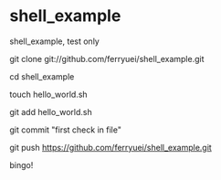 # shell_example
shell_example, test only

git clone git://github.com/ferryuei/shell_example.git 

cd shell_example

touch hello_world.sh

git add hello_world.sh

git commit "first check in file"

git push https://github.com/ferryuei/shell_example.git

bingo!


